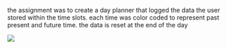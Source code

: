 
the assignment was to create a day planner that logged the data the user stored within the time slots.
each time was color coded to represent past present and future time.
the data is reset at the end of the day 

![](day-planner/work-planner)

